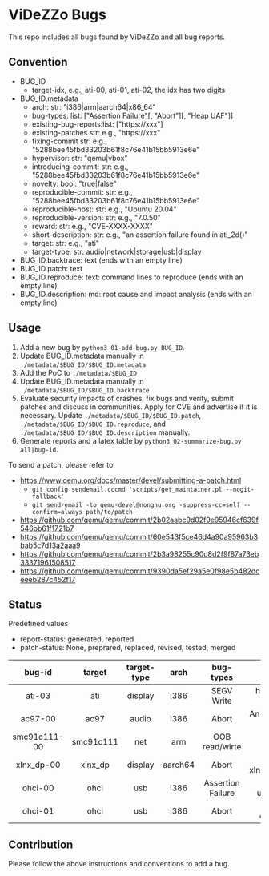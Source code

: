# ViDeZZo Bugs

This repo includes all bugs found by ViDeZZo and all bug reports.

## Convention

+ BUG_ID
  + target-idx, e.g., ati-00, ati-01, ati-02, the idx has two digits
+ BUG_ID.metadata
  + arch:                 str: "i386|arm|aarch64|x86_64"
  + bug-types:           list: ["Assertion Failure"[, "Abort"][, "Heap UAF"]]
  + existing-bug-reports:list: ["https://xxx"]
  + existing-patches      str: e.g., "https://xxx"
  + fixing-commit         str: e.g., "5288bee45fbd33203b61f8c76e41b15bb5913e6e"
  + hypervisor:           str: "qemu|vbox"
  + introducing-commit:   str: e.g., "5288bee45fbd33203b61f8c76e41b15bb5913e6e"
  + novelty:             bool: "true|false"
  + reproducible-commit:  str: e.g., "5288bee45fbd33203b61f8c76e41b15bb5913e6e"
  + reproducible-host:    str: e.g., "Ubuntu 20.04"
  + reproducible-version: str: e.g., "7.0.50"
  + reward:               str: e.g., "CVE-XXXX-XXXX"
  + short-description:    str: e.g., "an assertion failure found in ati_2d()"
  + target:               str: e.g., "ati"
  + target-type:          str: audio|network|storage|usb|display
+ BUG_ID.backtrace:      text (ends with an empty line)
+ BUG_ID.patch:          text
+ BUG_ID.reproduce:      text: command lines to reproduce (ends with an empty line)
+ BUG_ID.description:      md: root cause and impact analysis (ends with an empty line)

## Usage

1. Add a new bug by `python3 01-add-bug.py BUG_ID`.
2. Update BUG_ID.metadata manually in `./metadata/$BUG_ID/$BUG_ID.metadata`
3. Add the PoC to `./metadata/$BUG_ID`
4. Update BUG_ID.metadata manually in `./metadata/$BUG_ID/$BUG_ID.backtrace`
5. Evaluate security impacts of crashes, fix bugs and verify, submit patches and
discuss in communities. Apply for CVE and advertise if it is necessary. Update
`./metadata/$BUG_ID/$BUG_ID.patch`, `./metadata/$BUG_ID/$BUG_ID.reproduce`, and
`./metadata/$BUG_ID/$BUG_ID.description` manually.
6. Generate reports and a latex table by `python3 02-summarize-bug.py
all|bug-id`.

To send a patch, please refer to
+ https://www.qemu.org/docs/master/devel/submitting-a-patch.html
    + `git config sendemail.cccmd 'scripts/get_maintainer.pl --nogit-fallback'`
    + `git send-email -to qemu-devel@nongnu.org -suppress-cc=self --confirm=always path/to/patch`
+ https://github.com/qemu/qemu/commit/2b02aabc9d02f9e95946cf639f546bb61f1721b7
+ https://github.com/qemu/qemu/commit/60e543f5ce46d4a90a95963b3bab5c7d13a2aaa9
+ https://github.com/qemu/qemu/commit/2b3a98255c90d8d2f9f87a73eb33371961508517
+ https://github.com/qemu/qemu/commit/9390da5ef29a5e0f98e5b482dceeeb287c452f17

## Status

Predefined values
+ report-status: generated, reported
+ patch-status: None, preprared, replaced, revised, tested, merged

|bug-id|target|target-type|arch|bug-types|short-description|novelty|reward|report-status|patch-status|fixing-commit|
|:---:|:---:|:---:|:---:|:---:|:---:|:---:|:---:|:---:|:---:|:---:|
|ati-03|ati|display|i386|SEGV Write|hw/display/ati_2d: Third SEGV in ati_2d.c|True|None|generated|None|None|
|ac97-00|ac97|audio|i386|Abort|An abort was just triggered in audio_calloc|True|None|generated|None|None|
|smc91c111-00|smc91c111|net|arm|OOB read/wirte|OOB read/write in smc91c111|True|None|generated|None|None|
|xlnx_dp-00|xlnx_dp|display|aarch64|Abort|Abort in xlnx_dp_aux_set_command|True|None|reported|revising|None|
|ohci-00|ohci|usb|i386|Assertion Failure|Assertion failed in usb_msd_transfer_data|True|None|reported|replaced|None|
|ohci-01|ohci|usb|i386|Abort|abort in ohci_frame_boundary|false|None|reported|prepared|None|

## Contribution

Please follow the above instructions and conventions to add a bug.
